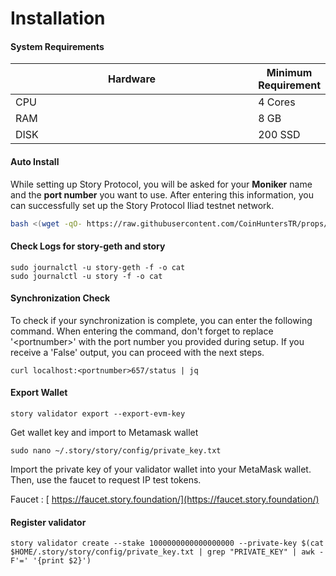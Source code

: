 # Installation

#### System Requirements



<table><thead><tr><th width="800">Hardware</th><th>Minimum Requirement</th></tr></thead><tbody><tr><td>CPU</td><td>4 Cores</td></tr><tr><td>RAM</td><td> 8 GB</td></tr><tr><td>DISK</td><td>200 SSD</td></tr></tbody></table>

#### Auto Install

While setting up Story Protocol, you will be asked for your **Moniker** name and the **port number** you want to use. After entering this information, you can successfully set up the Story Protocol Iliad testnet network.

```bash
bash <(wget -qO- https://raw.githubusercontent.com/CoinHuntersTR/props/refs/heads/main/AutoInstall/story.sh)
```

#### Check Logs for story-geth and story

```
sudo journalctl -u story-geth -f -o cat
sudo journalctl -u story -f -o cat
```

#### Synchronization Check

To check if your synchronization is complete, you can enter the following command. When entering the command, don't forget to replace '\<portnumber>' with the port number you provided during setup. If you receive a 'False' output, you can proceed with the next steps.

```
curl localhost:<portnumber>657/status | jq
```

#### Export Wallet

```
story validator export --export-evm-key
```

Get wallet key and import to Metamask wallet&#x20;

```
sudo nano ~/.story/story/config/private_key.txt
```

Import the private key of your validator wallet into your MetaMask wallet. Then, use the faucet to request IP test tokens.

Faucet : [ https://faucet.story.foundation/](https://faucet.story.foundation/)

#### Register validator

```
story validator create --stake 1000000000000000000 --private-key $(cat $HOME/.story/story/config/private_key.txt | grep "PRIVATE_KEY" | awk -F'=' '{print $2}')
```

